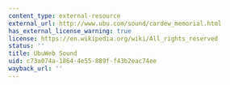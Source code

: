```yaml
---
content_type: external-resource
external_url: http://www.ubu.com/sound/cardew_memorial.html
has_external_license_warning: true
license: https://en.wikipedia.org/wiki/All_rights_reserved
status: ''
title: UbuWeb Sound
uid: c73a074a-1864-4e55-889f-f43b2eac74ee
wayback_url: ''
---
```

